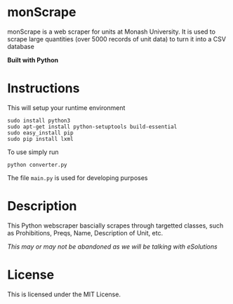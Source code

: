 # monScrape
monScrape is a web scraper for units at Monash University. It is used to scrape large quantities (over 5000 records of unit data) to turn it into a CSV database

**Built with Python**

# Instructions
This will setup your runtime environment
```
sudo install python3
sudo apt-get install python-setuptools build-essential
sudo easy_install pip
sudo pip install lxml
```

To use simply run
```
python converter.py
```
The file `main.py` is used for developing purposes

# Description
This Python webscraper bascially scrapes through targetted classes, such as Prohibitions, Preqs, Name, Description of Unit, etc.

_This may or may not be abandoned as we will be talking with eSolutions_



# License
This is licensed under the MIT License.
